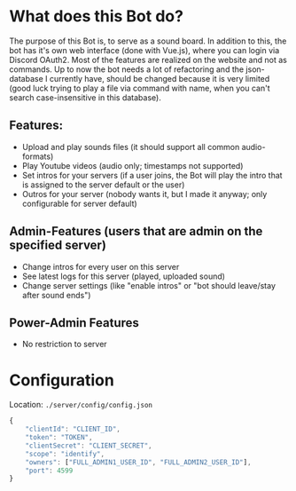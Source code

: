 # What does this Bot do?
The purpose of this Bot is, to serve as a sound board. In addition to this, the bot has it's own web interface (done with Vue.js), where you can login via Discord OAuth2.
Most of the features are realized on the website and not as commands. Up to now the bot needs a lot of refactoring and the json-database I currently have, should be changed because it is very limited (good luck trying to play a file via command with name, when you can't search case-insensitive in this database).

## Features:
- Upload and play sounds files (it should support all common audio-formats)
- Play Youtube videos (audio only; timestamps not supported)
- Set intros for your servers (if a user joins, the Bot will play the intro that is assigned to the server default or the user)
- Outros for your server (nobody wants it, but I made it anyway; only configurable for server default)

## Admin-Features (users that are admin on the specified server)
- Change intros for every user on this server
- See latest logs for this server (played, uploaded sound)
- Change server settings (like "enable intros" or "bot should leave/stay after sound ends")

## Power-Admin Features
- No restriction to server

# Configuration
Location: `./server/config/config.json`
```javascript
{
    "clientId": "CLIENT_ID",
    "token": "TOKEN",
    "clientSecret": "CLIENT_SECRET",
    "scope": "identify",
    "owners": ["FULL_ADMIN1_USER_ID", "FULL_ADMIN2_USER_ID"],
    "port": 4599
}
```
